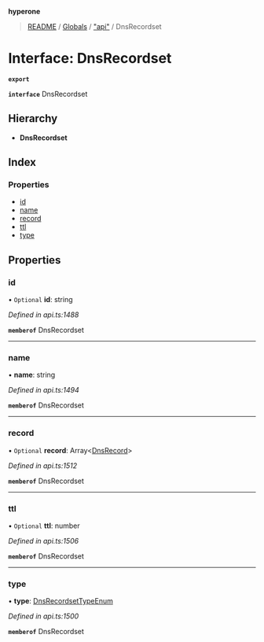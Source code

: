 **hyperone**

> [README](../README.md) / [Globals](../globals.md) / ["api"](../modules/_api_.md) / DnsRecordset

# Interface: DnsRecordset

**`export`** 

**`interface`** DnsRecordset

## Hierarchy

* **DnsRecordset**

## Index

### Properties

* [id](_api_.dnsrecordset.md#id)
* [name](_api_.dnsrecordset.md#name)
* [record](_api_.dnsrecordset.md#record)
* [ttl](_api_.dnsrecordset.md#ttl)
* [type](_api_.dnsrecordset.md#type)

## Properties

### id

• `Optional` **id**: string

*Defined in api.ts:1488*

**`memberof`** DnsRecordset

___

### name

•  **name**: string

*Defined in api.ts:1494*

**`memberof`** DnsRecordset

___

### record

• `Optional` **record**: Array\<[DnsRecord](_api_.dnsrecord.md)>

*Defined in api.ts:1512*

**`memberof`** DnsRecordset

___

### ttl

• `Optional` **ttl**: number

*Defined in api.ts:1506*

**`memberof`** DnsRecordset

___

### type

•  **type**: [DnsRecordsetTypeEnum](../enums/_api_.dnsrecordsettypeenum.md)

*Defined in api.ts:1500*

**`memberof`** DnsRecordset
